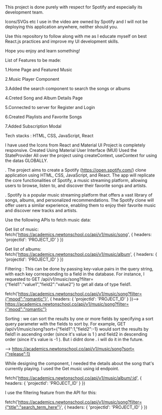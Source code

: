 This project is done purely with respect for Spotify and especially its development team.

Icons/SVGs etc I use in the video are owned by Spotify and I will not be deploying this application anywhere, neither should you.

Use this repository to follow along with me as I educate myself on best React.js practices and improve my UI development skills.

Hope you enjoy and learn something!

List of Features to be made:

1.Home Page and Featured Music

2.Music Player Component

3.Added the search component to search the songs or albums

4.Creted Song and Album Details Page

5.Connected to server for Register and Login

6.Created Playlists and Favorite Songs

7.Added Subscription Modal

Tech stacks : HTML, CSS, JavaScript, React

I have used the Icons from React and Material UI
Project is completely responsive.
Created Using Material User Interface (MUI)
Used the StateProvider All over the project using createContext, useContext for using the datas GLOBALLY.

. The project aims to create a Spotify (https://open.spotify.com/) clone application using HTML, CSS, JavaScript, and React. The app will replicate the core functionalities of Spotify, a music streaming platform, allowing users to browse, listen to, and discover their favorite songs and artists.

. Spotify is a popular music streaming platform that offers a vast library of songs, albums, and personalized recommendations. The Spotify clone will offer users a similar experience, enabling them to enjoy their favorite music and discover new tracks and artists.

Use the following APIs to fetch music data:

Get list of music:
fetch('https://academics.newtonschool.co/api/v1/music/song', {
headers:
'projectId': 'PROJECT_ID'
}
})

Get list of albums:
fetch('https://academics.newtonschool.co/api/v1/music/album', {
headers: {
'projectId': 'PROJECT_ID'
}
})

Filtering : This can be done by passing key-value pairs in the query string, with each key corresponding to a field in the database. For instance, I requested to GET
/api/v1/music/song?filter={"field1":"value1","field2":"value2"}
to get all data of type field1.

fetch('https://academics.newtonschool.co/api/v1/music/song?filter={"mood":"romantic"}', {
headers: {
'projectId': 'PROJECT_ID'
}
})--> https://academics.newtonschool.co/api/v1/music/song?filter={"mood":"romantic"}

Sorting : we can sort the results by one or more fields by specifying a sort query parameter with the fields to sort by. For example, GET /api/v1/music/song?sort={"field1":1,"field2":-1} would sort the results by field1 in ascending order (since it's value is 1 ) and field2 in descending order (since it's value is -1 ). But i didnt done . i will do it in the future.

--> https://academics.newtonschool.co/api/v1/music/song?sort={"release":1}

While designing the component, I needed the details about the song that's currently playing. I used the Get music using id endpoint.

fetch('https://academics.newtonschool.co/api/v1/music/album/:id', {
headers: {
'projectId': 'PROJECT_ID'
}
})

I use the filtering feature from the API for this:

fetch('https://academics.newtonschool.co/api/v1/music/song?filter={"title":"search_term_here"}', {
headers: {
'projectId': 'PROJECT_ID'
}
})
